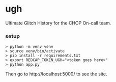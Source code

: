 # ugh
Ultimate Glitch History for the CHOP On-call team.

### setup
```console
> python -m venv venv
> source venv/bin/activate
> pip install -r requirements.txt
> export REDCAP_TOKEN_UGH="<token goes here>"
> python app.py
```

Then go to http://localhost:5000/ to see the site.